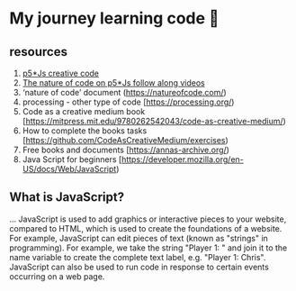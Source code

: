 # My journey learning code 🧐
## resources
1. [p5*Js creative code](https://p5js.org/)
2. [The nature of code on p5*Js follow along videos](https://www.youtube.com/watch?v=70MQ-FugwbI&list=PLRqwX-V7Uu6ZV4yEcW3uDwOgGXKUUsPOM)
4. ‘nature of code’ document 
(https://natureofcode.com/)
5. processing - other type of code
[https://processing.org/)
6. Code as a creative medium book
[https://mitpress.mit.edu/9780262542043/code-as-creative-medium/)
7. How to complete the books tasks
[https://github.com/CodeAsCreativeMedium/exercises)
8. Free books and documents
[https://annas-archive.org/)
9. Java Script for beginners
[https://developer.mozilla.org/en-US/docs/Web/JavaScript)
## What is JavaScript? 
... JavaScript is used to add graphics or interactive pieces to your website, compared to HTML, which is used to create the foundations of a website. For example, JavaScript can edit  pieces of text (known as "strings" in programming). For example, we take the string "Player 1: " and join it to the name variable to create the complete text label, e.g. "Player 1: Chris". JavaScript can also be used to run code in response to certain events occurring on a web page. 
